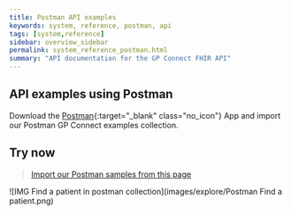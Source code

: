 ```yaml
---
title: Postman API examples
keywords: system, reference, postman, api
tags: [system,reference]
sidebar: overview_sidebar
permalink: system_reference_postman.html
summary: "API documentation for the GP Connect FHIR API"
---
```


## API examples using Postman ##

Download the [Postman](https://www.getpostman.com/){:target="_blank" class="no_icon"} App and import our Postman GP Connect examples collection.

## Try now ##

> [Import our Postman samples from this page](https://orange.testlab.nhs.uk/#postman-samples)

![IMG Find a patient in postman collection](images/explore/Postman Find a patient.png)
